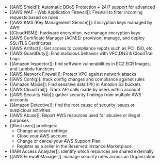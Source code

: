 - [[AWS Shield]]: Automatic DDoS Protection + 24/7 support for advanced
- [[AWS WAF - Web Application Firewall]]: Firewall to filter incoming requests based on rules
- [[AWS KMS (Key Management Service)]]: Encryption keys managed by AWS
- [[CloudHSM]]: hardware encryption, we manage encryption keys
- [[AWS Certificate Manager (ACM)]]: provision, manage, and deploy SSL/TLS Certificates
- [[AWS Artifact]]: Get access to compliance repots such as PCI, ISO, etc.
- [[AWS  GuardDuty]]: Find malicious behavior with VPC,DNS & CloudTrail Logs
- [[Amazon Inspector]]: find software vulnerabilities in EC2 ECR Images, and Lambda functions
- [[AWS Network Firewall]]: Protect VPC against network attacks
- [[AWS Config]]: track config changes and compliance against rules
- [[Amazon Macie]]: Find sensitive data (PII) in Amazon S3 buckets
- [[AWS CloudTrail]]: Track API calls made by users within account
- [[AWS Security Hub]]: gather security findings from multiple AWS accounts
- [[Amazon Detective]]: find the root cause of security issues or suspicious activities
- [[AWS Abuse]]: Report AWS resources used for abusive or illegal purposes
- [[Root user]] privileges:
	- Change account settings
	- Close your AWS account
	- Change or cancel your AWS Support Plan
	- Register as a seller in the Reserved Instance Marketplace
- [[IAM Access Analyzer]]: identify which resources are shared externally
- [[AWS Firewall Manager]]: manage security rules across an Organization